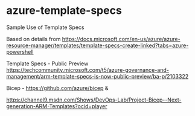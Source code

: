 # azure-template-specs

Sample Use of Template Specs

Based on details from https://docs.microsoft.com/en-us/azure/azure-resource-manager/templates/template-specs-create-linked?tabs=azure-powershell

Template Specs - Public Preview https://techcommunity.microsoft.com/t5/azure-governance-and-management/arm-template-specs-is-now-public-preview/ba-p/2103322

Bicep - https://github.com/azure/bicep & 

https://channel9.msdn.com/Shows/DevOps-Lab/Project-Bicep--Next-generation-ARM-Templates?ocid=player